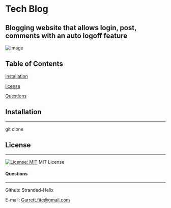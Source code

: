 # Tech Blog
## Blogging website that allows login, post, comments with an auto logoff feature 

![image](https://user-images.githubusercontent.com/36345799/126377512-07c4bd7c-ded9-408b-8db5-29bf09c71dcb.png)

## Table of Contents 
[installation](#installation)
 
[license](#license)
 
[Questions](#Questions) 

## Installation
***
git clone
## License
***
[![License: MIT](https://img.shields.io/badge/License-MIT-yellow.svg)](https://opensource.org/licenses/MIT)
MIT License


#### Questions
***
Github: Stranded-Helix

E-mail: Garrett.fite@gmail.com
